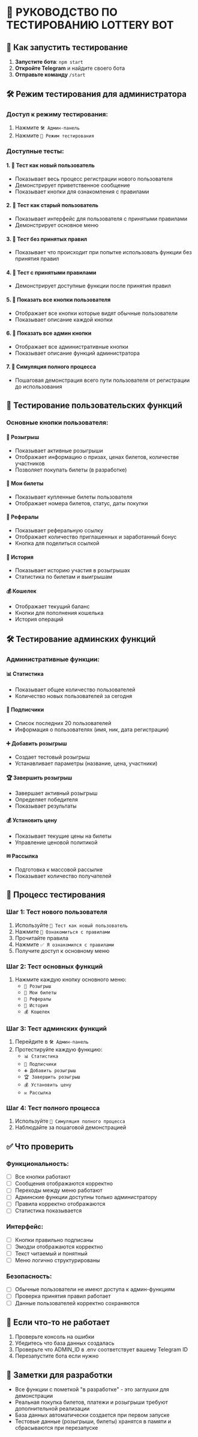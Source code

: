 # 🧪 РУКОВОДСТВО ПО ТЕСТИРОВАНИЮ LOTTERY BOT

## 🚀 Как запустить тестирование

1. **Запустите бота**: `npm start`
2. **Откройте Telegram** и найдите своего бота
3. **Отправьте команду** `/start`

## 🛠 Режим тестирования для администратора

### Доступ к режиму тестирования:
1. Нажмите `🛠 Админ-панель`
2. Нажмите `🧪 Режим тестирования`

### Доступные тесты:

#### 1. 🧪 Тест как новый пользователь
- Показывает весь процесс регистрации нового пользователя
- Демонстрирует приветственное сообщение
- Показывает кнопки для ознакомления с правилами

#### 2. 🧪 Тест как старый пользователь  
- Показывает интерфейс для пользователя с принятыми правилами
- Демонстрирует основное меню

#### 3. 🧪 Тест без принятых правил
- Показывает что происходит при попытке использовать функции без принятия правил

#### 4. 🧪 Тест с принятыми правилами
- Демонстрирует доступные функции после принятия правил

#### 5. 🧪 Показать все кнопки пользователя
- Отображает все кнопки которые видят обычные пользователи
- Показывает описание каждой кнопки

#### 6. 🧪 Показать все админ кнопки
- Отображает все административные кнопки
- Показывает описание функций администратора

#### 7. 🧪 Симуляция полного процесса
- Пошаговая демонстрация всего пути пользователя от регистрации до использования

## 📱 Тестирование пользовательских функций

### Основные кнопки пользователя:

#### 🎁 Розыгрыш
- Показывает активные розыгрыши
- Отображает информацию о призах, ценах билетов, количестве участников
- Позволяет покупать билеты (в разработке)

#### 🎫 Мои билеты  
- Показывает купленные билеты пользователя
- Отображает номера билетов, статус, даты покупки

#### 👥 Рефералы
- Показывает реферальную ссылку
- Отображает количество приглашенных и заработанный бонус
- Кнопка для поделиться ссылкой

#### 📜 История
- Показывает историю участия в розыгрышах
- Статистика по билетам и выигрышам

#### 💰 Кошелек
- Отображает текущий баланс
- Кнопки для пополнения кошелька
- История операций

## 🛠 Тестирование админских функций

### Административные функции:

#### 📊 Статистика
- Показывает общее количество пользователей
- Количество новых пользователей за сегодня

#### 👥 Подписчики  
- Список последних 20 пользователей
- Информация о пользователях (имя, ник, дата регистрации)

#### ➕ Добавить розыгрыш
- Создает тестовый розыгрыш
- Устанавливает параметры (название, цена, участники)

#### 🏆 Завершить розыгрыш
- Завершает активный розыгрыш
- Определяет победителя
- Показывает результаты

#### 💰 Установить цену
- Показывает текущие цены на билеты
- Управление ценовой политикой

#### ✉ Рассылка
- Подготовка к массовой рассылке
- Показывает количество получателей

## 🔄 Процесс тестирования

### Шаг 1: Тест нового пользователя
1. Используйте `🧪 Тест как новый пользователь`
2. Нажмите `📜 Ознакомиться с правилами`
3. Прочитайте правила
4. Нажмите `✅ Я ознакомился с правилами`
5. Получите доступ к основному меню

### Шаг 2: Тест основных функций
1. Нажмите каждую кнопку основного меню:
   - `🎁 Розыгрыш`
   - `🎫 Мои билеты` 
   - `👥 Рефералы`
   - `📜 История`
   - `💰 Кошелек`

### Шаг 3: Тест админских функций
1. Перейдите в `🛠 Админ-панель`
2. Протестируйте каждую функцию:
   - `📊 Статистика`
   - `👥 Подписчики`
   - `➕ Добавить розыгрыш`
   - `🏆 Завершить розыгрыш`
   - `💰 Установить цену`
   - `✉ Рассылка`

### Шаг 4: Тест полного процесса
1. Используйте `🧪 Симуляция полного процесса`
2. Наблюдайте за пошаговой демонстрацией

## ✅ Что проверить

### Функциональность:
- [ ] Все кнопки работают
- [ ] Сообщения отображаются корректно
- [ ] Переходы между меню работают
- [ ] Админские функции доступны только администратору
- [ ] Правила корректно отображаются
- [ ] Статистика показывается

### Интерфейс:
- [ ] Кнопки правильно подписаны
- [ ] Эмодзи отображаются корректно  
- [ ] Текст читаемый и понятный
- [ ] Меню логично структурированы

### Безопасность:
- [ ] Обычные пользователи не имеют доступа к админ-функциям
- [ ] Проверка принятия правил работает
- [ ] Данные пользователей корректно сохраняются

## 🐛 Если что-то не работает

1. Проверьте консоль на ошибки
2. Убедитесь что база данных создалась
3. Проверьте что ADMIN_ID в .env соответствует вашему Telegram ID
4. Перезапустите бота если нужно

## 📝 Заметки для разработки

- Все функции с пометкой "в разработке" - это заглушки для демонстрации
- Реальная покупка билетов, платежи и розыгрыши требуют дополнительной реализации
- База данных автоматически создается при первом запуске
- Тестовые данные (розыгрыши, билеты) хранятся в памяти и сбрасываются при перезапуске